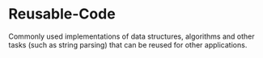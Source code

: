 # Reusable-Code
Commonly used implementations of data structures, algorithms and other tasks (such as string parsing) that can be reused for other applications.
